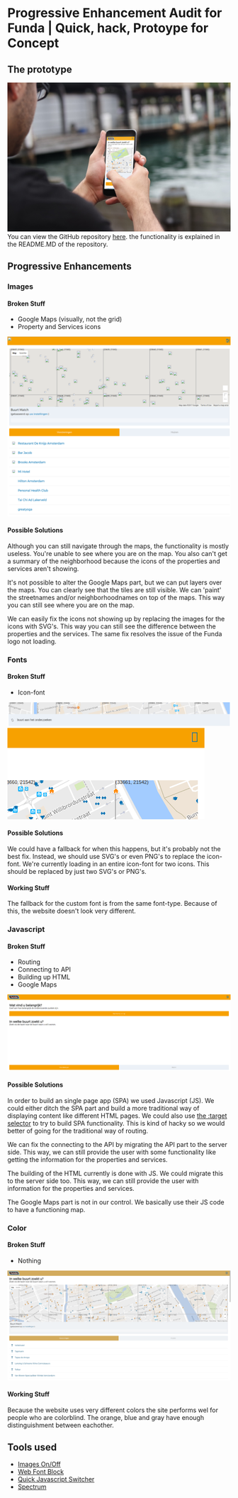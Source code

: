 # Progressive Enhancement Audit for Funda | Quick, hack, Protoype for Concept
## The prototype
![alt tag](https://raw.githubusercontent.com/DaveBitter/minor-webdev_browser-technologies/develop/week_1/exercise_2/screenshots/app_0.jpg)
You can view the GitHub repository [here](https://github.com/DaveBitter/minor-webdev_funda). the functionality is explained in the README.MD of the repository.

## Progressive Enhancements
### Images
#### Broken Stuff
* Google Maps (visually, not the grid)
* Property and Services icons

![alt tag](https://raw.githubusercontent.com/DaveBitter/minor-webdev_browser-technologies/develop/week_1/exercise_2/screenshots/images_0.png)

#### Possible Solutions
Although you can still navigate through the maps, the functionality is mostly useless. You're unable to see where you are on the map. You also can't get a summary of the neighborhood because the icons of the properties and services aren't showing.

It's not possible to alter the Google Maps part, but we can put layers over the maps. You can clearly see that the tiles are still visible. We can 'paint' the streetnames and/or neighborhoodnames on top of the maps. This way you can still see where you are on the map.

We can easily fix the icons not showing up by replacing the images for the icons with SVG's. This way you can still see the difference between the properties and the services. The same fix resolves the issue of the Funda logo not loading.

### Fonts
#### Broken Stuff
* Icon-font

![alt tag](https://raw.githubusercontent.com/DaveBitter/minor-webdev_browser-technologies/develop/week_1/exercise_2/screenshots/fonts_0.png)
![alt tag](https://raw.githubusercontent.com/DaveBitter/minor-webdev_browser-technologies/develop/week_1/exercise_2/screenshots/fonts_1.png)

#### Possible Solutions
We could have a fallback for when this happens, but it's probably not the best fix. Instead, we should use SVG's or even PNG's to replace the icon-font. We're currently loading in an entire icon-font for two icons. This should be replaced by just two SVG's or PNG's.

#### Working Stuff
The fallback for the custom font is from the same font-type. Because of this, the website doesn't look very different.

### Javascript
#### Broken Stuff
* Routing
* Connecting to API
* Building up HTML
* Google Maps

![alt tag](https://raw.githubusercontent.com/DaveBitter/minor-webdev_browser-technologies/develop/week_1/exercise_2/screenshots/javascript_0.png)

#### Possible Solutions
In order to build an single page app (SPA) we used Javascript (JS). We could either ditch the SPA part and build a more traditional way of displaying content like different HTML pages. We could also use [the :target selector](https://developer.mozilla.org/nl/docs/Web/CSS/:target) to try to build SPA functionality. This is kind of hacky so we would better of going for the traditional way of routing. 

We can fix the connecting to the API by migrating the API part to the server side. This way, we can still provide the user with some functionality like getting the information for the properties and services.

The building of the HTML currently is done with JS. We could migrate this to the server side too. This way, we can still provide the user with information for the properties and services.

The Google Maps part is not in our control. We basically use their JS code to have a functioning map.

### Color
#### Broken Stuff
* Nothing

![alt tag](https://raw.githubusercontent.com/DaveBitter/minor-webdev_browser-technologies/develop/week_1/exercise_2/screenshots/color_0.png)

#### Working Stuff
Because the website uses very different colors the site performs wel for people who are colorblind. The orange, blue and gray have enough distinguishment between eachother.

## Tools used
* [Images On/Off](https://chrome.google.com/webstore/detail/images-onoff/nfmlhilnjccdggifdbhnhkffmjgalbgg?utm_source=chrome-app-launcher-info-dialog)
* [Web Font Block](https://chrome.google.com/webstore/detail/web-font-block/hgdahmldlgfdgnmcpjpnpofobapedikb)
* [Quick Javascript Switcher](https://chrome.google.com/webstore/detail/quick-javascript-switcher/geddoclleiomckbhadiaipdggiiccfje)
* [Spectrum](https://chrome.google.com/webstore/detail/spectrum/ofclemegkcmilinpcimpjkfhjfgmhieb)
